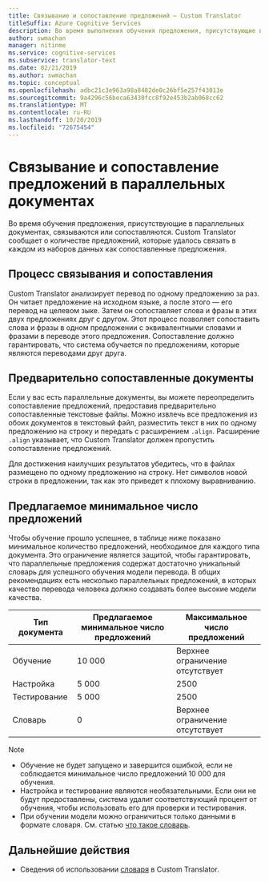 ```yaml
---
title: Связывание и сопоставление предложений — Custom Translator
titleSuffix: Azure Cognitive Services
description: Во время выполнения обучения предложения, присутствующие в параллельных документах, связываются или сопоставляются. Custom Translator анализирует перевод по одному предложению за раз, читая предложение и его перевод. Затем он сопоставляет слова и фразы в этих двух предложениях друг с другом.
author: swmachan
manager: nitinme
ms.service: cognitive-services
ms.subservice: translator-text
ms.date: 02/21/2019
ms.author: swmachan
ms.topic: conceptual
ms.openlocfilehash: adbc21c3e963a98a8482de0c26bf5e257f43013e
ms.sourcegitcommit: 9a4296c56beca63430fcc8f92e453b2ab068cc62
ms.translationtype: MT
ms.contentlocale: ru-RU
ms.lasthandoff: 10/20/2019
ms.locfileid: "72675454"
---
```

# <a name="sentence-pairing-and-alignment-in-parallel-documents"></a>Связывание и сопоставление предложений в параллельных документах

Во время обучения предложения, присутствующие в параллельных документах, связываются или сопоставляются. Custom Translator сообщает о количестве предложений, которые удалось связать в каждом из наборов данных как сопоставленные предложения.

## <a name="pairing-and-alignment-process"></a>Процесс связывания и сопоставления

Custom Translator анализирует перевод по одному предложению за раз. Он читает предложение на исходном языке, а после этого — его перевод на целевом зыке. Затем он сопоставляет слова и фразы в этих двух предложениях друг с другом. Этот процесс позволяет сопоставить слова и фразы в одном предложении с эквивалентными словами и фразами в переводе этого предложения. Сопоставление должно гарантировать, что система обучается по предложениям, которые являются переводами друг друга.

## <a name="pre-aligned-documents"></a>Предварительно сопоставленные документы

Если у вас есть параллельные документы, вы можете переопределить сопоставление предложений, предоставив предварительно сопоставленные текстовые файлы. Можно извлечь все предложения из обоих документов в текстовый файл, разместить текст в них по одному предложению на строку и передать с расширением `.align`. Расширение `.align` указывает, что Custom Translator должен пропустить сопоставление предложений.

Для достижения наилучших результатов убедитесь, что в файлах размещено по одному предложению на строку. Нет символов новой строки в предложении, так как это приведет к плохому выравниванию.

## <a name="suggested-minimum-number-of-sentences"></a>Предлагаемое минимальное число предложений

Чтобы обучение прошло успешнее, в таблице ниже показано минимальное количество предложений, необходимое для каждого типа документа. Это ограничение является защитой, чтобы гарантировать, что параллельные предложения содержат достаточно уникальный словарь для успешного обучения модели перевода. В общих рекомендациях есть несколько параллельных предложений, в которых качество перевода человека должно создавать более высокие модели качества.

| Тип документа   | Предлагаемое минимальное число предложений | Максимальное число предложений |
|------------|--------------------------------------------|--------------------------------|
| Обучение   | 10 000                                     | Верхнее ограничение отсутствует                 |
| Настройка     | 5 000                                      | 2500                          |
| Тестирование    | 5 000                                      | 2500                          |
| Словарь | 0                                          | Верхнее ограничение отсутствует                 |

> [!NOTE]
> - Обучение не будет запущено и завершится ошибкой, если не соблюдается минимальное число предложений 10 000 для обучения. 
> - Настройка и тестирование являются необязательными. Если они не будут предоставлены, система удалит соответствующий процент от обучения, чтобы использовать его для проверки и тестирования. 
> - При обучении модели можно ограничиться только данными в формате словаря. См. статью [что такое словарь](https://docs.microsoft.com/azure/cognitive-services/translator/custom-translator/what-is-dictionary).

## <a name="next-steps"></a>Дальнейшие действия

- Сведения об использовании [словаря](what-is-dictionary.md) в Custom Translator.
